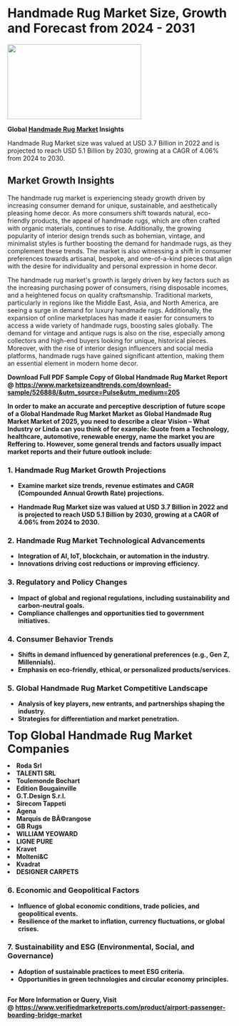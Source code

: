 <H1>Handmade Rug Market Size, Growth and Forecast from 2024 - 2031</H1><img class="aligncenter size-medium wp-image-584254" src="https://thirdeyenews.in/wp-content/uploads/2024/09/Global-Market-Research-300x168.jpeg" alt="" width="300" height="168" /><p><strong>Global&nbsp;<a href="https://www.marketsizeandtrends.com/download-sample/526888/&amp;utm_source=Pulse&amp;utm_medium=205">Handmade Rug Market</a> Insights</strong></p><p>Handmade Rug Market size was valued at USD 3.7 Billion in 2022 and is projected to reach USD 5.1 Billion by 2030, growing at a CAGR of 4.06% from 2024 to 2030.</p><p><h2>Market Growth Insights</h2> <p>The handmade rug market is experiencing steady growth driven by increasing consumer demand for unique, sustainable, and aesthetically pleasing home decor. As more consumers shift towards natural, eco-friendly products, the appeal of handmade rugs, which are often crafted with organic materials, continues to rise. Additionally, the growing popularity of interior design trends such as bohemian, vintage, and minimalist styles is further boosting the demand for handmade rugs, as they complement these trends. The market is also witnessing a shift in consumer preferences towards artisanal, bespoke, and one-of-a-kind pieces that align with the desire for individuality and personal expression in home decor.</p> <p><strong></strong></p> <p>The handmade rug market's growth is largely driven by key factors such as the increasing purchasing power of consumers, rising disposable incomes, and a heightened focus on quality craftsmanship. Traditional markets, particularly in regions like the Middle East, Asia, and North America, are seeing a surge in demand for luxury handmade rugs. Additionally, the expansion of online marketplaces has made it easier for consumers to access a wide variety of handmade rugs, boosting sales globally. The demand for vintage and antique rugs is also on the rise, especially among collectors and high-end buyers looking for unique, historical pieces. Moreover, with the rise of interior design influencers and social media platforms, handmade rugs have gained significant attention, making them an essential element in modern home decor.</p> <p><strong></p><p><span class=""><strong>Download Full PDF Sample Copy of Global Handmade Rug Market Report</strong> @ <a href="https://www.marketsizeandtrends.com/download-sample/526888/&amp;utm_source=Pulse&amp;utm_medium=205" target="_blank">https://www.marketsizeandtrends.com/download-sample/526888/&amp;utm_source=Pulse&amp;utm_medium=205</a></span></p><p>In order to make an accurate and perceptive description of future scope of a Global&nbsp;Handmade Rug Market Market as Global&nbsp;Handmade Rug Market Market of 2025, you need to describe a clear Vision &ndash; What Industry or Linda can you think of for example: Quote from a Technology, healthcare, automotive, renewable energy, name the market you are Reffering to. However, some general trends and factors usually impact market reports and their future outlook include:</p><h3>1.&nbsp;<strong>Handmade Rug Market Growth Projections</strong></h3><ul><li>Examine market size trends, revenue estimates and CAGR (Compounded Annual Growth Rate) projections.</li><li><p>Handmade Rug Market size was valued at USD 3.7 Billion in 2022 and is projected to reach USD 5.1 Billion by 2030, growing at a CAGR of 4.06% from 2024 to 2030.</p></li></ul><h3>2.&nbsp;<strong>Handmade Rug Market Technological Advancements</strong></h3><ul><li>Integration of AI, IoT, blockchain, or automation in the industry.</li><li>Innovations driving cost reductions or improving efficiency.</li></ul><h3>3.&nbsp;<strong>Regulatory and Policy Changes</strong></h3><ul><li>Impact of global and regional regulations, including sustainability and carbon-neutral goals.</li><li>Compliance challenges and opportunities tied to government initiatives.</li></ul><h3>4.&nbsp;<strong>Consumer Behavior Trends</strong></h3><ul><li>Shifts in demand influenced by generational preferences (e.g., Gen Z, Millennials).</li><li>Emphasis on eco-friendly, ethical, or personalized products/services.</li></ul><h3>5.&nbsp;<strong>Global Handmade Rug Market Competitive Landscape</strong></h3><ul><li>Analysis of key players, new entrants, and partnerships shaping the industry.</li><li>Strategies for differentiation and market penetration.</li></ul><p data-pm-slice="1 1 []"><span style="color: inherit; font-family: inherit; font-size: 25px;">Top Global Handmade Rug Market Companies</span></p><div class="" data-test-id=""><p><li>Roda Srl</li><li> TALENTI SRL</li><li> Toulemonde Bochart</li><li> Edition Bougainville</li><li> G.T.Design S.r.l.</li><li> Sirecom Tappeti</li><li> Agena</li><li> Marquis de BÃ©rangose</li><li> GB Rugs</li><li> WILLIAM YEOWARD</li><li> LIGNE PURE</li><li> Kravet</li><li> Molteni&C</li><li> Kvadrat</li><li> DESIGNER CARPETS</li></p></div><h3>6.&nbsp;<strong>Economic and Geopolitical Factors</strong></h3><ul><li>Influence of global economic conditions, trade policies, and geopolitical events.</li><li>Resilience of the market to inflation, currency fluctuations, or global crises.</li></ul><h3>7.&nbsp;<strong>Sustainability and ESG (Environmental, Social, and Governance)</strong></h3><ul><li>Adoption of sustainable practices to meet ESG criteria.</li><li>Opportunities in green technologies and circular economy principles.</li></ul><h2><strong style="font-size: 14px;">For More Information or Query, Visit @&nbsp;</strong><a style="background-color: #ffffff; font-size: 14px;" href="https://www.marketsizeandtrends.com/report/handmade-rug-market/" target="_blank">https://www.verifiedmarketreports.com/product/airport-passenger-boarding-bridge-market</a></h2>
